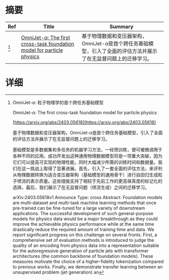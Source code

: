 # 摘要

| Ref | Title | Summary |
| --- | --- | --- |
| [^1] | [OmniJet-$\alpha$: The first cross-task foundation model for particle physics](https://arxiv.org/abs/2403.05618) | 基于物理数据和变压器架构，OmniJet-$\alpha$是首个跨任务基础模型，引入了全面的评估方法并展示了在无监督问题上的迁移学习。 |

# 详细

[^1]: OmniJet-$\alpha$: 粒子物理学的首个跨任务基础模型

    OmniJet-$\alpha$: The first cross-task foundation model for particle physics

    [https://arxiv.org/abs/2403.05618](https://arxiv.org/abs/2403.05618)

    基于物理数据和变压器架构，OmniJet-$\alpha$是首个跨任务基础模型，引入了全面的评估方法并展示了在无监督问题上的迁移学习。

    

    基础模型是多数据集和多任务的机器学习方法，一经预训练，便可被微调用于各种不同的应用。成功开发出这种通用物理数据模型将是一项重大突破，因为它们可以提高可实现的物理性能，同时大幅减少所需的训练时间和数据量。我们在这一挑战上取得了显著进展。首先，引入了一套全面的评估方法，来评判从物理数据转换为适合变压器架构（基础模型的通用骨干）进行自回归生成粒子喷流的表示质量。这些措施支持了相较于先前工作的更高保真度的标记化的选择。最后，我们展示了在无监督问题（喷流生成）之间的迁移学习。

    arXiv:2403.05618v1 Announce Type: cross  Abstract: Foundation models are multi-dataset and multi-task machine learning methods that once pre-trained can be fine-tuned for a large variety of downstream applications. The successful development of such general-purpose models for physics data would be a major breakthrough as they could improve the achievable physics performance while at the same time drastically reduce the required amount of training time and data.   We report significant progress on this challenge on several fronts. First, a comprehensive set of evaluation methods is introduced to judge the quality of an encoding from physics data into a representation suitable for the autoregressive generation of particle jets with transformer architectures (the common backbone of foundation models). These measures motivate the choice of a higher-fidelity tokenization compared to previous works. Finally, we demonstrate transfer learning between an unsupervised problem (jet generation) an
    

